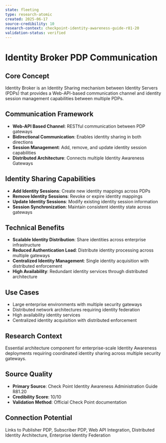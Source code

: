 ```yaml
---
state: fleeting
type: research-atomic
created: 2025-06-17
source-credibility: 10
research-context: checkpoint-identity-awareness-guide-r81-20
validation-status: verified
---
```


# Identity Broker PDP Communication

## Core Concept
Identity Broker is an Identity Sharing mechanism between Identity Servers (PDPs) that provides a Web-API-based communication channel and identity session management capabilities between multiple PDPs.

## Communication Framework
- **Web-API Based Channel**: RESTful communication between PDP gateways
- **Bidirectional Communication**: Enables identity sharing in both directions
- **Session Management**: Add, remove, and update identity session capabilities
- **Distributed Architecture**: Connects multiple Identity Awareness Gateways

## Identity Sharing Capabilities
- **Add Identity Sessions**: Create new identity mappings across PDPs
- **Remove Identity Sessions**: Revoke or expire identity mappings
- **Update Identity Sessions**: Modify existing identity session information
- **Session Synchronization**: Maintain consistent identity state across gateways

## Technical Benefits
- **Scalable Identity Distribution**: Share identities across enterprise infrastructure
- **Reduced Authentication Load**: Distribute identity processing across multiple gateways
- **Centralized Identity Management**: Single identity acquisition with distributed enforcement
- **High Availability**: Redundant identity services through distributed architecture

## Use Cases
- Large enterprise environments with multiple security gateways
- Distributed network architectures requiring identity federation
- High availability identity services
- Centralized identity acquisition with distributed enforcement

## Research Context
Essential architecture component for enterprise-scale Identity Awareness deployments requiring coordinated identity sharing across multiple security gateways.

## Source Quality
- **Primary Source**: Check Point Identity Awareness Administration Guide R81.20
- **Credibility Score**: 10/10
- **Validation Method**: Official Check Point documentation

## Connection Potential
Links to Publisher PDP, Subscriber PDP, Web API Integration, Distributed Identity Architecture, Enterprise Identity Federation